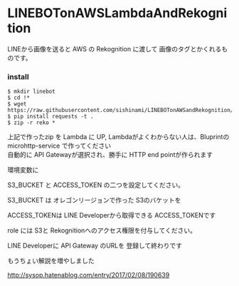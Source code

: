 # LINEBOTonAWSLambdaAndRekognition

LINEから画像を送ると AWS の Rekognition に渡して 画像のタグとかくれるものです。


### install 
```
$ mkdir linebot
$ cd !*
$ wget https://raw.githubusercontent.com/sishinami/LINEBOTonAWSandRekognition/master/lambda_function.py
$ pip install requests -t .
$ zip -r reko *
```

上記で作ったzip を Lambda に UP,
Lambdaがよくわからない人は、Bluprintの microhttp-service で作ってください  
自動的に API Gatewayが選択され、勝手に HTTP end pointが作られます  

環境変数に 

S3_BUCKET と ACCESS_TOKEN の二つを設定してください。

S3_BUCKET は オレゴンリージョンで作った S3のバケットを

ACCESS_TOKENは LINE Developerから取得できる ACCESS_TOKENです

role には S3と Rekognitionへのアクセス権限を付与してください。

LINE Developerに API Gateway のURLを 登録して終わりです

もうちょい解説を増やしました

<http://sysop.hatenablog.com/entry/2017/02/08/190639>






